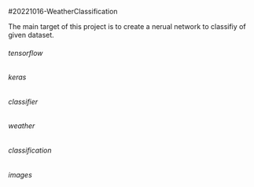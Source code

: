#20221016-WeatherClassification

The main target of this project is to create a nerual network to classifiy of given dataset.

###### tensorflow
###### keras
###### classifier
###### weather
###### classification
###### images
